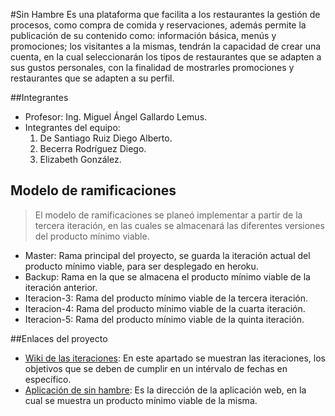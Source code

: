 #Sin Hambre
Es una plataforma que facilita a los restaurantes la gestión de procesos, como compra de comida y reservaciones, además permite la publicación de su contenido como: información básica, menús y promociones; los visitantes a la mismas, tendrán la capacidad de crear una cuenta, en la cual seleccionarán los tipos de restaurantes que se adapten a sus gustos personales, con la finalidad de mostrarles promociones y restaurantes que se adapten a su perfil.

##Integrantes

* Profesor: Ing. Miguel Ángel Gallardo Lemus.
* Integrantes del equipo:
    1. De Santiago Ruiz Diego Alberto.
    2. Becerra Rodríguez Diego.
    3. Elizabeth González.

## Modelo de ramificaciones
> El modelo de ramificaciones se planeó implementar a partir de la tercera iteración, en las cuales se almacenará las diferentes versiones del producto mínimo viable.


* Master: Rama principal del proyecto, se guarda la iteración actual del producto mínimo viable, para ser desplegado en heroku.
* Backup: Rama en la que se almacena el producto mínimo viable de la iteración anterior.
* Iteracion-3: Rama del producto mínimo viable de la tercera iteración.
* Iteracion-4: Rama del producto mínimo viable de la cuarta iteración.
* Iteracion-5: Rama del producto mínimo viable de la quinta iteración.

##Enlaces del proyecto
* [Wiki de las iteraciones](https://github.com/captaincode0/NegociosElectronicos/wiki): En este apartado se muestran las iteraciones, los objetivos que se deben de cumplir en un intérvalo de fechas en específico.
* [Aplicación de sin hambre](http://sinhambre.herokuapp.com/): Es la dirección de la aplicación web, en la cual se muestra un producto mínimo viable de la misma.
